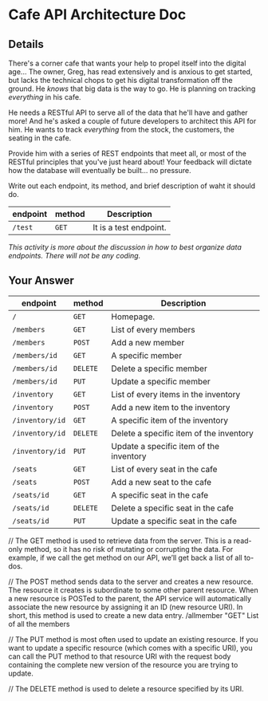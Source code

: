 # Cafe API Architecture Doc

## Details

There's a corner cafe that wants your help to propel itself into the digital age... The owner, Greg, has read extensively and is anxious to get started, but lacks the technical chops to get his digital transformation off the ground. He _knows_ that big data is the way to go. He is planning on tracking _everything_ in his cafe.

He needs a RESTful API to serve all of the data that he'll have and gather more! And he's asked a couple of future developers to architect this API for him. He wants to track _everything_ from the stock, the customers, the seating in the cafe.

Provide him with a series of REST endpoints that meet all, or most of the RESTful principles that you've just heard about! Your feedback will dictate how the database will eventually be built... no pressure.

Write out each endpoint, its method, and brief description of waht it should do.

| endpoint | method | Description            |
| -------- | ------ | ---------------------- |
| `/test`  | `GET`  | It is a test endpoint. |

_This activity is more about the discussion in how to best organize data endpoints. There will not be any coding._

## Your Answer

| endpoint        | method   | Description                             |
| --------------- | -------- | --------------------------------------- |
| `/`             | `GET`    | Homepage.                               |
| `/members`      | `GET`    | List of every members                   |
| `/members`      | `POST`   | Add a new member                        |
| `/members/id`   | `GET`    | A specific member                       |
| `/members/id`   | `DELETE` | Delete a specific member                |
| `/members/id`   | `PUT`    | Update a specific member                |
| `/inventory`    | `GET`    | List of every items in the inventory    |
| `/inventory`    | `POST`   | Add a new item to the inventory         |
| `/inventory/id` | `GET`    | A specific item of the inventory        |
| `/inventory/id` | `DELETE` | Delete a specific item of the inventory |
| `/inventory/id` | `PUT`    | Update a specific item of the inventory |
| `/seats`        | `GET`    | List of every seat in the cafe          |
| `/seats`        | `POST`   | Add a new seat to the cafe              |
| `/seats/id`     | `GET`    | A specific seat in the cafe             |
| `/seats/id`     | `DELETE` | Delete a specific seat in the cafe      |
| `/seats/id`     | `PUT`    | Update a specific seat in the cafe      |

//
The GET method is used to retrieve data from the server. This is a read-only method, so it has no risk of mutating or corrupting the data. For example, if we call the get method on our API, we’ll get back a list of all to-dos.

//
The POST method sends data to the server and creates a new resource. The resource it creates is subordinate to some other parent resource. When a new resource is POSTed to the parent, the API service will automatically associate the new resource by assigning it an ID (new resource URI). In short, this method is used to create a new data entry.
/allmember "GET" List of all the members

//
The PUT method is most often used to update an existing resource. If you want to update a specific resource (which comes with a specific URI), you can call the PUT method to that resource URI with the request body containing the complete new version of the resource you are trying to update.

//
The DELETE method is used to delete a resource specified by its URI.
